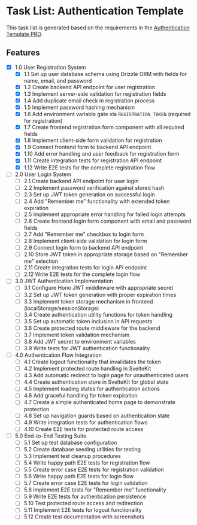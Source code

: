 # Task List: Authentication Template

This task list is generated based on the requirements in the [Authentication Template PRD](./prd-auth-template.md).

## Features

- [x] 1.0 User Registration System
  - [x] 1.1 Set up user database schema using Drizzle ORM with fields for name, email, and password
  - [x] 1.2 Create backend API endpoint for user registration
  - [x] 1.3 Implement server-side validation for registration fields
  - [x] 1.4 Add duplicate email check in registration process
  - [x] 1.5 Implement password hashing mechanism
  - [x] 1.6 Add environment variable gate via `REGISTRATION_TOKEN` (required for registration)
  - [x] 1.7 Create frontend registration form component with all required fields
  - [x] 1.8 Implement client-side form validation for registration
  - [x] 1.9 Connect frontend form to backend API endpoint
  - [x] 1.10 Add error handling and user feedback for registration form
  - [x] 1.11 Create integration tests for registration API endpoint
  - [x] 1.12 Write E2E tests for the complete registration flow

- [ ] 2.0 User Login System
  - [ ] 2.1 Create backend API endpoint for user login
  - [ ] 2.2 Implement password verification against stored hash
  - [ ] 2.3 Set up JWT token generation on successful login
  - [ ] 2.4 Add "Remember me" functionality with extended token expiration
  - [ ] 2.5 Implement appropriate error handling for failed login attempts
  - [ ] 2.6 Create frontend login form component with email and password fields
  - [ ] 2.7 Add "Remember me" checkbox to login form
  - [ ] 2.8 Implement client-side validation for login form
  - [ ] 2.9 Connect login form to backend API endpoint
  - [ ] 2.10 Store JWT token in appropriate storage based on "Remember me" selection
  - [ ] 2.11 Create integration tests for login API endpoint
  - [ ] 2.12 Write E2E tests for the complete login flow

- [ ] 3.0 JWT Authentication Implementation
  - [ ] 3.1 Configure Hono JWT middleware with appropriate secret
  - [ ] 3.2 Set up JWT token generation with proper expiration times
  - [ ] 3.3 Implement token storage mechanism in frontend (localStorage/sessionStorage)
  - [ ] 3.4 Create authentication utility functions for token handling
  - [ ] 3.5 Set up automatic token inclusion in API requests
  - [ ] 3.6 Create protected route middleware for the backend
  - [ ] 3.7 Implement token validation mechanism
  - [ ] 3.8 Add JWT secret to environment variables
  - [ ] 3.9 Write tests for JWT authentication functionality

- [ ] 4.0 Authentication Flow Integration
  - [ ] 4.1 Create logout functionality that invalidates the token
  - [ ] 4.2 Implement protected route handling in SvelteKit
  - [ ] 4.3 Add automatic redirect to login page for unauthenticated users
  - [ ] 4.4 Create authentication store in SvelteKit for global state
  - [ ] 4.5 Implement loading states for authentication actions
  - [ ] 4.6 Add graceful handling for token expiration
  - [ ] 4.7 Create a simple authenticated home page to demonstrate protection
  - [ ] 4.8 Set up navigation guards based on authentication state
  - [ ] 4.9 Write integration tests for authentication flows
  - [ ] 4.10 Create E2E tests for protected route access

- [ ] 5.0 End-to-End Testing Suite
  - [ ] 5.1 Set up test database configuration
  - [ ] 5.2 Create database seeding utilities for testing
  - [ ] 5.3 Implement test cleanup procedures
  - [ ] 5.4 Write happy path E2E tests for registration flow
  - [ ] 5.5 Create error case E2E tests for registration validation
  - [ ] 5.6 Write happy path E2E tests for login flow
  - [ ] 5.7 Create error case E2E tests for login validation
  - [ ] 5.8 Implement E2E tests for "Remember me" functionality
  - [ ] 5.9 Write E2E tests for authentication persistence
  - [ ] 5.10 Test protected route access and redirection
  - [ ] 5.11 Implement E2E tests for logout functionality
  - [ ] 5.12 Create test documentation with screenshots
